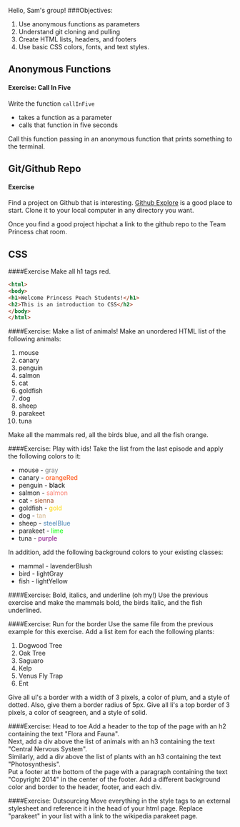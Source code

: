 Hello, Sam's group!
###Objectives:  
1. Use anonymous functions as parameters
2. Understand git cloning and pulling
3. Create HTML lists, headers, and footers
4. Use basic CSS colors, fonts, and text styles.

## Anonymous Functions
#### Exercise: Call In Five

Write the function ```callInFive```
- takes a function as a parameter
- calls that function in five seconds

Call this function passing in an anonymous function that prints something to the terminal.

## Git/Github Repo
#### Exercise
Find a project on Github that is interesting. [Github Explore](https://github.com/explore) is a good place to start. Clone it to your local computer in any directory you want.

Once you find a good project hipchat a link to the github repo to the Team Princess chat room.

## CSS

####Exercise
Make all h1 tags red.

```html
<html>
<body>
<h1>Welcome Princess Peach Students!</h1>
<h2>This is an introduction to CSS</h2>
</body>
</html>
```

####Exercise: Make a list of animals!
Make an unordered HTML list of the following animals:  
1. mouse  
2. canary  
3. penguin  
4. salmon  
5. cat  
6. goldfish  
7. dog  
8. sheep  
9. parakeet  
10. tuna  

Make all the mammals red, all the birds blue, and all the fish orange.

####Exercise: Play with ids!
Take the list from the last episode and apply the following colors to it:

- mouse - <span style = "color: gray">gray</span>
- canary - <span style = "color: orangeRed">orangeRed</span>
- penguin - <span style = "color: black">black</span>
- salmon - <span style = "color: salmon">salmon</span>  
- cat - <span style = "color: sienna">sienna</span>
- goldfish - <span style = "color: gold">gold</span>  
- dog - <span style = "color: tan">tan</span>  
- sheep - <span style = "color: steelBlue">steelBlue</span>
- parakeet - <span style = "color: lime">lime</span>  
- tuna - <span style = "color: purple">purple</span>  

In addition, add the following background colors to your existing classes:
- mammal - lavenderBlush
- bird - lightGray
- fish - lightYellow

####Exercise: Bold, italics, and underline (oh my!)
Use the previous exercise and make the mammals bold, the birds italic, and the fish underlined.

####Exercise: Run for the border
Use the same file from the previous example for this exercise. Add a list item for each the following plants:  
1. Dogwood Tree  
2. Oak Tree  
3. Saguaro  
4. Kelp  
5. Venus Fly Trap  
6. Ent  

Give all ul's a border with a width of 3 pixels, a color of plum, and a style of dotted. Also, give them a border radius of 5px. Give all li's a top border of 3 pixels, a color of seagreen, and a style of solid.

####Exercise: Head to toe
Add a header to the top of the page with an h2 containing the text "Flora and Fauna".  
Next, add a div above the list of animals with an h3 containing the text "Central Nervous System".  
Similarly, add a div above the list of plants with an h3 containing the text "Photosynthesis".  
Put a footer at the bottom of the page with a paragraph containing the text "Copyright 2014" in the center of the footer.
Add a different background color and border to the header, footer, and each div.

####Exercise: Outsourcing
Move everything in the style tags to an external stylesheet and reference it in the head of your html page.
Replace "parakeet" in your list with a link to the wikipedia parakeet page.

